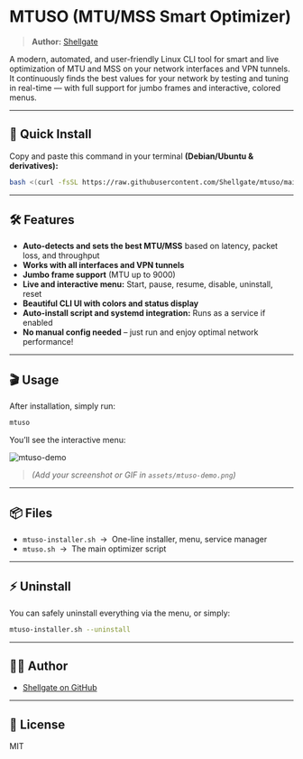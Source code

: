 # MTUSO (MTU/MSS Smart Optimizer)

> **Author:** [Shellgate](https://github.com/Shellgate)

A modern, automated, and user-friendly Linux CLI tool for smart and live optimization of MTU and MSS on your network interfaces and VPN tunnels.  
It continuously finds the best values for your network by testing and tuning in real-time — with full support for jumbo frames and interactive, colored menus.

---

## 🚀 Quick Install

Copy and paste this command in your terminal **(Debian/Ubuntu & derivatives):**

```bash
bash <(curl -fsSL https://raw.githubusercontent.com/Shellgate/mtuso/main/mtuso-installer.sh)
```

---

## 🛠 Features

- **Auto-detects and sets the best MTU/MSS** based on latency, packet loss, and throughput
- **Works with all interfaces and VPN tunnels**
- **Jumbo frame support** (MTU up to 9000)
- **Live and interactive menu:** Start, pause, resume, disable, uninstall, reset
- **Beautiful CLI UI with colors and status display**
- **Auto-install script and systemd integration:** Runs as a service if enabled
- **No manual config needed** – just run and enjoy optimal network performance!

---

## 🎬 Usage

After installation, simply run:

```bash
mtuso
```

You’ll see the interactive menu:

![mtuso-demo](assets/mtuso-demo.png)

> *(Add your screenshot or GIF in `assets/mtuso-demo.png`)*

---

## 📦 Files

- `mtuso-installer.sh` &nbsp;→&nbsp; One-line installer, menu, service manager
- `mtuso.sh` &nbsp;→&nbsp; The main optimizer script

---

## ⚡️ Uninstall

You can safely uninstall everything via the menu, or simply:

```bash
mtuso-installer.sh --uninstall
```

---

## 👨‍💻 Author

- [Shellgate on GitHub](https://github.com/Shellgate)

---

## 📄 License

MIT
